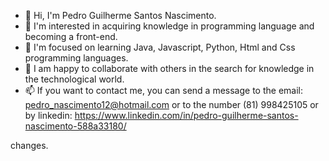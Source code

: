 - 👋 Hi, I'm Pedro Guilherme Santos Nascimento.
- 👀 I'm interested in acquiring knowledge in programming language and becoming a front-end.
- 🌱 I'm focused on learning Java, Javascript, Python, Html and Css programming languages.
- 💞️ I am happy to collaborate with others in the search for knowledge in the technological world.
- 📫 If you want to contact me, you can send a message to the email: pedro_nascimento12@hotmail.com or to the number (81) 998425105 or by linkedin: https://www.linkedin.com/in/pedro-guilherme-santos-nascimento-588a33180/

<!---
PedrogSantoss/PedrogSantoss is a ✨ special ✨ repository because its `README.md` (this file) appears in your GitHub profile.
You can click the Preview link to see your changes ---> changes.
